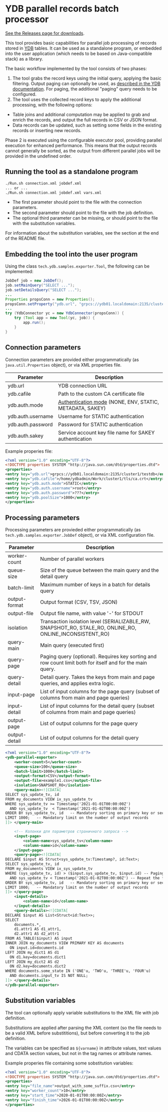 # YDB parallel records batch processor

[See the Releases page for downloads](https://github.com/zinal/ydb-parallel-exporter/releases).

This tool provides basic capabilities for parallel job processing of records stored in [YDB](https://ydb.tech) tables.
It can be used as a standalone program, or embedded into the user application (which needs to be based on Java-compatible stack) as a library.

The basic workflow implemented by the tool consists of two phases:

1. The tool grabs the record keys using the initial query, applying the basic filtering. Output paging can optionally be used, as [described in the YDB documentation](https://ydb.tech/docs/en/dev/paging). For paging, the additional "paging" query needs to be configured.
2. The tool uses the collected record keys to apply the additional processing, with the following options:
  * Table joins and additional computation may be applied to grab and enrich the records, and output the full records in CSV or JSON format.
  * Data records can be updated, such as setting some fields in the existing records or inserting new records.

Phase 2 is executed using the configurable executor pool, providing parallel execution for enhanced performance. This means that the output records cannot generally be sorted, as the output from different parallel jobs will be provided in the undefined order.

## Running the tool as a standalone program

```bash
./Run.sh connection.xml jobdef.xml
... or ...
./Run.sh connection.xml jobdef.xml vars.xml
```

* The first parameter should point to the file with the connection parameters.
* The second parameter should point to the file with the job definition.
* The optional third parameter can be missing, or should point to the file with the substitution variables.

For information about the substitution variables, see the section at the end of the README file.

## Embedding the tool into the user program

Using the class `tech.ydb.samples.exporter.Tool`, the following can be implemented:

```java
JobDef job = new JobDef();
job.setMainQuery("SELECT ...");
job.setDetailsQuery("SELECT ...");
...
Properties propsConn = new Properties();
propsConn.setProperty("ydb.url", "grpcs://ydb01.localdomain:2135/cluster1/testdb");
...
try (YdbConnector yc = new YdbConnector(propsConn)) {
    try (Tool app = new Tool(yc, job)) {
        app.run();
    }
}
```

## Connection parameters

Connection parameters are provided either programmatically (as `java.util.Properties` object), or via XML properties file.

| **Parameter** | **Description** |
| --- | --- |
| ydb.url | YDB connection URL |
| ydb.cafile | Path to the custom CA certificate file |
| ydb.auth.mode | [Authentication mode](https://ydb.tech/docs/en/reference/ydb-sdk/auth#auth-provider) (NONE, ENV, STATIC, METADATA, SAKEY) |
| ydb.auth.username | Username for STATIC authentication |
| ydb.auth.password | Password for STATIC authentication |
| ydb.auth.sakey | Service account key file name for SAKEY authentication |

Example properies file:

```xml
<?xml version="1.0" encoding="UTF-8"?>
<!DOCTYPE properties SYSTEM "http://java.sun.com/dtd/properties.dtd">
<properties>
<entry key="ydb.url">grpcs://ydb01.localdomain:2135/cluster1/testdb</entry>
<entry key="ydb.cafile">/home/ydbadmin/Work/cluster1/tls/ca.crt</entry>
<entry key="ydb.auth.mode">STATIC</entry>
<entry key="ydb.auth.username">root</entry>
<entry key="ydb.auth.password">???</entry>
<entry key="ydb.poolSize">1000</entry>
</properties>
```

## Processing parameters

Processing parameters are provieded either programmatically (as `tech.ydb.samples.exporter.JobDef` object), or via XML configuration file.

| **Parameter** | **Description** |
| --- | --- |
| worker-count | Number of parallel workers |
| queue-size | Size of the queue between the main query and the detail query |
| batch-limit | Maximum number of keys in a batch for details query |
| output-format | Output format (CSV, TSV, JSON) |
| output-file | Output file name, with value '-' for STDOUT |
| isolation | Transaction isolation level (SERIALIZABLE_RW, SNAPSHOT_RO, STALE_RO, ONLINE_RO, ONLINE_INCONSISTENT_RO) |
| query-main | Main query (executed first) |
| query-page | Paging query (optional). Requires key sorting and row count limit both for itself and for the main query. |
| query-detail | Detail query. Takes the keys from main and page queries, and applies extra logic. |
| input-page | List of input columns for the page query (subset of columns from main and page queries) |
| input-detail | List of input columns for the detail query (subset of columns from main and page queries) |
| output-page | List of output columns for the page query |
| output-detail | List of output columns for the detail query |

```xml
<?xml version="1.0" encoding="UTF-8"?>
<ydb-parallel-exporter>
    <worker-count>5</worker-count>
    <queue-size>100</queue-size>
    <batch-limit>1000</batch-limit>
    <output-format>CSV</output-format>
    <output-file>example1.csv</output-file>
    <isolation>SNAPSHOT_RO</isolation>
    <query-main><![CDATA[
SELECT sys_update_tv, id
FROM my_documents VIEW ix_sys_update_tv
WHERE sys_update_tv >= Timestamp('2021-01-01T00:00:00Z')
  AND sys_update_tv  < Timestamp('2021-01-02T00:00:00Z')
ORDER BY sys_update_tv, id   -- Mandatory sorting on primary key or secondary index
LIMIT 1000;   -- Mandatory limit on the number of output records
]]> </query-main>

    <!-- Колонки для параметров страничного запроса -->
    <input-page>
        <column-name>sys_update_tv</column-name>
        <column-name>id</column-name>
    </input-page>
    <query-page><![CDATA[
DECLARE $input AS Struct<sys_update_tv:Timestamp?, id:Text>;
SELECT sys_update_tv, id
FROM my_documents VIEW ix_sys_update_tv
WHERE (sys_update_tv, id) > ($input.sys_update_tv, $input.id) -- Paging condition
  AND sys_update_tv < Timestamp('2021-01-02T00:00:00Z') -- Repeat the filter from the main query
ORDER BY sys_update_tv, id   -- Mandatory sorting on primary key or secondary index
LIMIT 1000;   -- Mandatory limit on the number of output records
]]> </query-page>
    <input-details>
        <column-name>id</column-name>
    </input-details>
    <query-details><![CDATA[
DECLARE $input AS List<Struct<id:Text>>;
SELECT
    documents.*,
    d1.attr1 AS d1_attr1,
    d2.attr1 AS d2_attr1
FROM AS_TABLE($input) AS input
INNER JOIN my_documents VIEW PRIMARY KEY AS documents
  ON input.id=documents.id
LEFT JOIN my_dict1 AS d1
  ON d1.key=documents.dict1
LEFT JOIN my_dict2 AS d2
  ON d2.key=documents.dict2
WHERE documents.some_state IN ('ONE'u, 'TWO'u, 'THREE'u, 'FOUR'u)
  AND documents.input_tv IS NOT NULL;
]]> </query-details>
</ydb-parallel-exporter>
```

## Substitution variables

The tool can optionally apply variable substitutions to the XML file with job definition.

Substitutions are applied after parsing the XML content (so the file needs to be a valid XML before substititions), but before converting it to the job definition.

The variables can be specified as `${varname}` in attribute values, text values and CDATA section values, but not in the tag names or attribute names.

Example properies file containing some sobstitution variables:

```xml
<?xml version="1.0" encoding="UTF-8"?>
<!DOCTYPE properties SYSTEM "http://java.sun.com/dtd/properties.dtd">
<properties>
<entry key="file_name">output_with_some_suffix.csv</entry>
<entry key="worker_count">10</entry>
<entry key="start_time">2020-01-01T00:00:00Z</entry>
<entry key="finish_time">2026-01-01T00:00:00Z</entry>
</properties>
```
